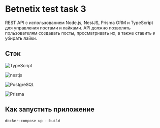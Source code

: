 # Betnetix test task 3

REST API с использованием Node.js, NestJS, Prisma ORM и TypeScript для управления постами и лайками. API должно позволять пользователям создавать посты, просматривать их, а также ставить и убирать лайки.

## Стэк

![TypeScript](https://img.shields.io/badge/TypeScript-007ACC?style=for-the-badge&logo=typescript&logoColor=white)

![nestjs](https://img.shields.io/badge/nestjs-E0234E?style=for-the-badge&logo=nestjs&logoColor=white)

![PostgreSQL](https://img.shields.io/badge/PostgreSQL-316192?style=for-the-badge&logo=postgresql&logoColor=white)

![Prisma](https://img.shields.io/badge/Prisma-3982CE?style=for-the-badge&logo=Prisma&logoColor=white)

## Как запустить приложение

```
docker-compose up --build
```
